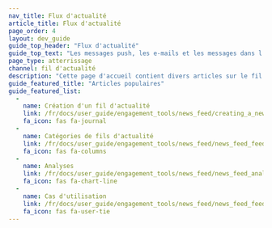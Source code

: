 ```yaml
---
nav_title: Flux d'actualité
article_title: Flux d'actualité
page_order: 4
layout: dev_guide
guide_top_header: "Flux d'actualité"
guide_top_text: "Les messages push, les e-mails et les messages dans l'application sont merveilleux mais éphémères. Une fois balayé, vous perdez votre chance de vous engager. Si vous attrapez un utilisateur au mauvais moment, ce message leur est définitivement perdu. La messagerie multicanal aide à améliorer ce problème, mais le fil de nouvelles le met vraiment au repos une fois pour toutes."
page_type: atterrissage
channel: fil d'actualité
description: "Cette page d'accueil contient divers articles sur le fil d'actualité. Ici vous pouvez trouver des ressources pour créer, catégoriser et analyser vos éléments de flux d'actualités."
guide_featured_title: "Articles populaires"
guide_featured_list:
  - 
    name: Création d'un fil d'actualité
    link: /fr/docs/user_guide/engagement_tools/news_feed/creating_a_news_feed_item/
    fa_icon: fas fa-journal
  - 
    name: Catégories de fils d'actualité
    link: /fr/docs/user_guide/engagement_tools/news_feed/news_feed_feed_categories/
    fa_icon: fas fa-columns
  - 
    name: Analyses
    link: /fr/docs/user_guide/engagement_tools/news_feed/news_feed_analytics_and_retargeting_data/
    fa_icon: fas fa-chart-line
  - 
    name: Cas d'utilisation
    link: /fr/docs/user_guide/engagement_tools/news_feed/news_feed_feed_use_cases/
    fa_icon: fas fa-user-tie
---
```


